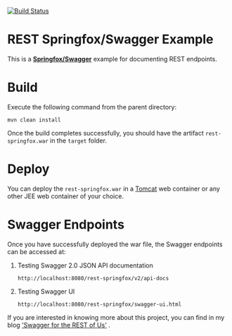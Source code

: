 [![Build Status][travis-badge]][travis-badge-url]

REST Springfox/Swagger Example
==========================
This is a [**Springfox/Swagger**](https://springfox.github.io/springfox/docs/current/) example for documenting REST endpoints.

# Build
Execute the following command from the parent directory:
```
mvn clean install
```
Once the build completes successfully, you should have the artifact `rest-springfox.war` in the `target` folder.

# Deploy
You can deploy the `rest-springfox.war` in a [Tomcat](http://tomcat.apache.org/) web container or any other JEE web 
container of your choice.

# Swagger Endpoints
Once you have successfully deployed the war file, the Swagger endpoints can be accessed at:

1. Testing Swagger 2.0 JSON API documentation

   `http://localhost:8080/rest-springfox/v2/api-docs`

2. Testing Swagger UI

    `http://localhost:8080/rest-springfox/swagger-ui.html`
    
If you are interested in knowing more about this project, you can find in my blog 
['Swagger for the REST of Us'](https://indrabasak.wordpress.com/2016/04/06/swagger-for-the-rest-of-us/)    .


[travis-badge]: https://travis-ci.org/indrabasak/rest-springfox.svg?branch=master
[travis-badge-url]: https://travis-ci.org/indrabasak/rest-springfox/
